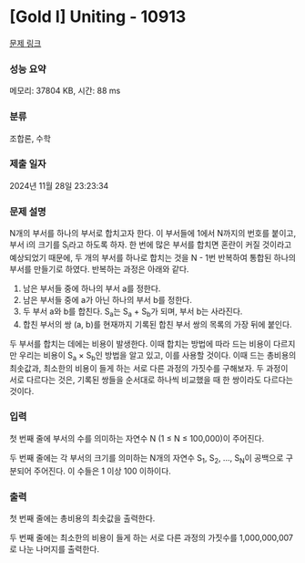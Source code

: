 # [Gold I] Uniting - 10913 

[문제 링크](https://www.acmicpc.net/problem/10913) 

### 성능 요약

메모리: 37804 KB, 시간: 88 ms

### 분류

조합론, 수학

### 제출 일자

2024년 11월 28일 23:23:34

### 문제 설명

<p>N개의 부서를 하나의 부서로 합치고자 한다. 이 부서들에 1에서 N까지의 번호를 붙이고, 부서 i의 크기를 S<sub>i</sub>라고 하도록 하자. 한 번에 많은 부서를 합치면 혼란이 커질 것이라고 예상되었기 때문에, 두 개의 부서를 하나로 합치는 것을 N - 1번 반복하여 통합된 하나의 부서를 만들기로 하였다. 반복하는 과정은 아래와 같다.</p>

<ol>
	<li>남은 부서들 중에 하나의 부서 a를 정한다.</li>
	<li>남은 부서들 중에 a가 아닌 하나의 부서 b를 정한다.</li>
	<li>두 부서 a와 b를 합친다. S<sub>a</sub>는 S<sub>a</sub> + S<sub>b</sub>가 되며, 부서 b는 사라진다.</li>
	<li>합친 부서의 쌍 (a, b)를 현재까지 기록된 합친 부서 쌍의 목록의 가장 뒤에 붙인다.</li>
</ol>

<p>두 부서를 합치는 데에는 비용이 발생한다. 이때 합치는 방법에 따라 드는 비용이 다르지만 우리는 비용이 S<sub>a</sub> × S<sub>b</sub>인 방법을 알고 있고, 이를 사용할 것이다. 이때 드는 총비용의 최솟값과, 최소한의 비용이 들게 하는 서로 다른 과정의 가짓수를 구해보자. 두 과정이 서로 다르다는 것은, 기록된 쌍들을 순서대로 하나씩 비교했을 때 한 쌍이라도 다르다는 것이다.</p>

### 입력 

 <p>첫 번째 줄에 부서의 수를 의미하는 자연수 N (1 ≤ N ≤ 100,000)이 주어진다.</p>

<p>두 번째 줄에는 각 부서의 크기를 의미하는 N개의 자연수 S<sub>1</sub>, S<sub>2</sub>, ..., S<sub>N</sub>이 공백으로 구분되어 주어진다. 이 수들은 1 이상 100 이하이다.</p>

### 출력 

 <p>첫 번째 줄에는 총비용의 최솟값을 출력한다.</p>

<p>두 번째 줄에는 최소한의 비용이 들게 하는 서로 다른 과정의 가짓수를 1,000,000,007로 나눈 나머지를 출력한다.</p>

